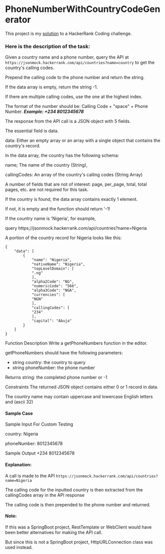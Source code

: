 # PhoneNumberWithCountryCodeGenerator

This project is my [solution](https://github.com/Amy-Oji/PhoneNumberWithCountryCodeGenerator/blob/master/src/main/java/PhoneNumber.java) to a HackerRank Coding challenge.

### Here is the description of the task:

Given a country name and a phone number, query the API
at ```https://jsonmock.hackerrank.com/api/countries?name=country``` to get the country's calling
codes. 

Prepend the calling code to the phone
number and return the string. 

If the data array is empty, return the string -1. 

If there are multiple calling codes, use the one at the highest index.

The format of the number should be: Calling Code +  "space" + Phone Number.
**_Example:
+234 8012345678_**

The response from the API call is a JSON object with 5 fields. 

The essential field is data.

data: Either an empty array or an array with a
single object that contains the country's record.

In the data array, the country has the following schema:

name; The name of the country (String),

callingCodes: An array of the country's calling codes (String Array)

A number of fields that are not of interest:
page, per_page, total, total pages, etc. are not
required for this task.

If the country is found, the data array contains exactly 1 element. 

If not, it is empty and the function should return '-1!

If the country name is 'Nigeria', for example, 

query  https;//jsonmock.hackerrank.com/api/countries?name=Nigeria

A portion of the country record for Nigeria looks like this:
```
{ 
    "data": [
        {
            "name": "Nigeria",
            "nativeName": "Nigeria",
            "topLevelDomain": [
            ".ng"
            ],
            "alpha2Code": "NG",
            "numericCode": "566",
            "alpha3Code": "NGA",
            "currencies": [
            "NGN"
            ],
            "callingCodes": [
            "234"
            ],
            "capital": "Abuja"
        }
    ]
}
```


Function Description 
Write a getPhoneNumbers function in the
editor.

getPhoneNumbers should have the following parameters:

* string country: the country to query 
* string phoneNumber: the phone number

Returns
string: the completed phone number or -1

Constraints
The returned JSON object contains either 0 or 1
record in data.

The country name may contain uppercase and
lowercase English letters and <space> (ascii 32)

#### Sample Case
Sample Input For Custom Testing

country: Nigeria

phoneNumber: 8012345678

Sample Output
+234 8012345678

#### Explanation:

A call is made to the API ``` https://jsonmock.hackerrank.com/api/countries?name=Nigeria ```

The calling code for the inputted country is then extracted from the callingCodes array in the API response 

The calling code is then prepended to the phone number and returned.


#### Note:

If this was a SpringBoot project, RestTemplate or WebClient would have been better alternatives for making the API call. 

But since this is not a SpringBoot project, HttpURLConnection class was used instead.


